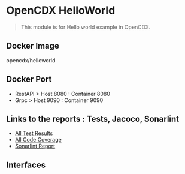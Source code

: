 # OpenCDX HelloWorld
> This module is for Hello world example in OpenCDX. 

## Docker Image
opencdx/helloworld

## Docker Port
- RestAPI > Host 8080 : Container 8080
- Grpc > Host 9090 : Container 9090

## Links to the reports : Tests, Jacoco, Sonarlint
- [All Test Results](build/reports/tests/test/index.html)
- [All Code Coverage](build/reports/jacoco/test/html/index.html)
- [Sonarlint Report](build/reports/sonarlint/sonarlintMain.html)

## Interfaces